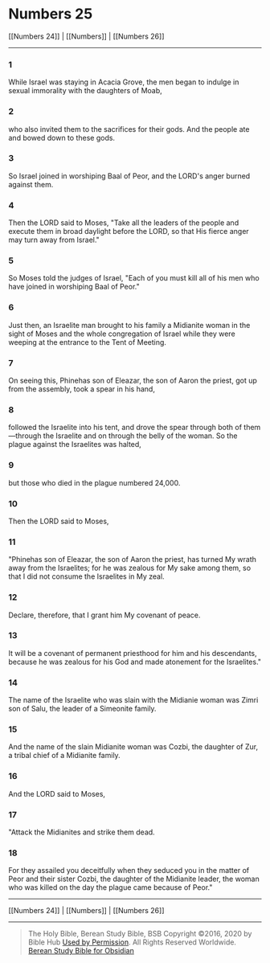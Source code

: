 # Numbers 25

[[Numbers 24]] | [[Numbers]] | [[Numbers 26]]

---

### 1
While Israel was staying in Acacia Grove, the men began to indulge in sexual immorality with the daughters of Moab,

### 2
who also invited them to the sacrifices for their gods. And the people ate and bowed down to these gods.

### 3
So Israel joined in worshiping Baal of Peor, and the LORD's anger burned against them.

### 4
Then the LORD said to Moses, "Take all the leaders of the people and execute them in broad daylight before the LORD, so that His fierce anger may turn away from Israel."

### 5
So Moses told the judges of Israel, "Each of you must kill all of his men who have joined in worshiping Baal of Peor."

### 6
Just then, an Israelite man brought to his family a Midianite woman in the sight of Moses and the whole congregation of Israel while they were weeping at the entrance to the Tent of Meeting.

### 7
On seeing this, Phinehas son of Eleazar, the son of Aaron the priest, got up from the assembly, took a spear in his hand,

### 8
followed the Israelite into his tent, and drove the spear through both of them—through the Israelite and on through the belly of the woman. So the plague against the Israelites was halted,

### 9
but those who died in the plague numbered 24,000.

### 10
Then the LORD said to Moses,

### 11
"Phinehas son of Eleazar, the son of Aaron the priest, has turned My wrath away from the Israelites; for he was zealous for My sake among them, so that I did not consume the Israelites in My zeal.

### 12
Declare, therefore, that I grant him My covenant of peace.

### 13
It will be a covenant of permanent priesthood for him and his descendants, because he was zealous for his God and made atonement for the Israelites."

### 14
The name of the Israelite who was slain with the Midianie woman was Zimri son of Salu, the leader of a Simeonite family.

### 15
And the name of the slain Midianite woman was Cozbi, the daughter of Zur, a tribal chief of a Midianite family.

### 16
And the LORD said to Moses,

### 17
"Attack the Midianites and strike them dead.

### 18
For they assailed you deceitfully when they seduced you in the matter of Peor and their sister Cozbi, the daughter of the Midianite leader, the woman who was killed on the day the plague came because of Peor."

---

[[Numbers 24]] | [[Numbers]] | [[Numbers 26]]

---

> The Holy Bible, Berean Study Bible, BSB
> Copyright &copy;2016, 2020 by Bible Hub
> [Used by Permission](https://berean.bible/terms.htm). All Rights Reserved Worldwide.
> [Berean Study Bible for Obsidian](https://github.com/gapmiss/berean-study-bible-for-obsidian)


